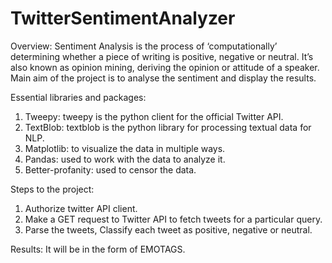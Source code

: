 # TwitterSentimentAnalyzer
Overview:
 Sentiment Analysis is the process of ‘computationally’ determining whether a piece of writing is positive, negative or neutral. It’s also known as opinion mining, deriving the opinion or attitude of a speaker. Main aim of the project is to analyse the sentiment and display the results.

Essential libraries and packages:
1. Tweepy: tweepy is the python client for the official Twitter API. 
2. TextBlob: textblob is the python library for processing textual data for NLP.
3. Matplotlib: to visualize the data in multiple ways.
4. Pandas: used to work with the data to analyze it.
5. Better-profanity: used to censor the data.

Steps to the project: 
1. Authorize twitter API client. 
2. Make a GET request to Twitter API to fetch tweets for a particular query. 
3. Parse the tweets,  Classify each tweet as positive, negative or neutral.

Results:
It will be in the form of EMOTAGS.

